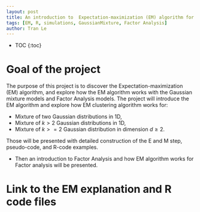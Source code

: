 ```yaml
---
layout: post
title: An introduction to  Expectation-maximization (EM) algorithm for Gaussian mixture models and Factor Analysis
tags: [EM, R, simulations, GaussianMixture, Factor Analysis]
author: Tran Le
---
```


* TOC
{:toc}

# Goal of the project
The purpose of this project is to discover the Expectation-maximization (EM) algorithm, 
and explore how the EM algorithm works with the Gaussian mixture models and Factor Analysis models.
The project will introduce the EM algorithm and explore how EM clustering algorithm works for:
  - Mixture of two Gaussian distributions in 1D,
  - Mixture of $k>2$ Gaussian distributions in 1D,
  - Mixture of $k>=2$ Gaussian distribution in dimension $d\geq 2$. 

Those will be presented with detailed construction of the E and M step, pseudo-code, and R-code examples.
  - Then an introduction to Factor Analysis and how EM algorithm works for Factor analysis will be presented.

# Link to the EM explanation and R code files
